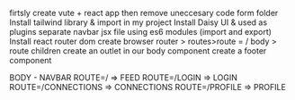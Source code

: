 firtsly create vute + react app
then remove uneccesary code form folder
Install tailwind library & import in my project
Install Daisy UI & used as plugins
separate navbar jsx file
using es6 modules (import and export)  
Install react router dom
create browser router > routes>route = / body > route children
create an outlet in our body component
create a footer component



BODY - 
  NAVBAR
  ROUTE=/ => FEED
  ROUTE=/LOGIN => LOGIN
  ROUTE=/CONNECTIONS => CONNECTIONS
  ROUTE=/PROFILE => PROFILE
  